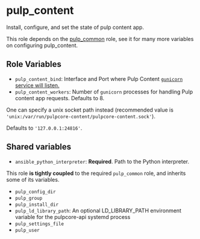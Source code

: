 pulp_content
============

Install, configure, and set the state of pulp content app.

This role depends on the [pulp_common](../../roles/pulp_common) role, see it for many more variables on configuring pulp_content.

Role Variables
--------------

* `pulp_content_bind`: Interface and Port where Pulp Content [`gunicorn` service will
  listen.](https://docs.gunicorn.org/en/stable/settings.html#bind)
* `pulp_content_workers`: Number of `gunicorn` processes for handling Pulp content app requests.
  Defaults to 8.

One can specify a unix socket path instead
(recommended value is `'unix:/var/run/pulpcore-content/pulpcore-content.sock'`).

Defaults to `'127.0.0.1:24816'`.

Shared variables
----------------

* `ansible_python_interpreter`: **Required**. Path to the Python interpreter.

This role **is tightly coupled** to the required `pulp_common` role, and inherits
some of its variables.

* `pulp_config_dir`
* `pulp_group`
* `pulp_install_dir`
* `pulp_ld_library_path`: An optional LD_LIBRARY_PATH environment variable for the pulpcore-api systemd process
* `pulp_settings_file`
* `pulp_user`
